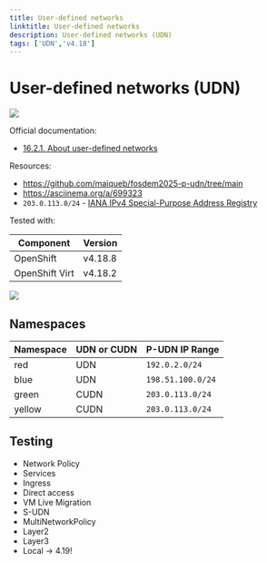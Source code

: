 ```yaml
---
title: User-defined networks
linktitle: User-defined networks
description: User-defined networks (UDN)
tags: ['UDN','v4.18']
---
```

# User-defined networks (UDN)

![](udn.drawio)

Official documentation:

* [16.2.1. About user-defined networks](https://docs.redhat.com/en/documentation/openshift_container_platform/4.18/html/networking/multiple-networks#about-user-defined-networks)

Resources:

* <https://github.com/maiqueb/fosdem2025-p-udn/tree/main>
* <https://asciinema.org/a/699323>
* `203.0.113.0/24` - [IANA IPv4 Special-Purpose Address Registry](https://www.iana.org/assignments/iana-ipv4-special-registry/iana-ipv4-special-registry.xhtml)

Tested with:

|Component|Version|
|---|---|
|OpenShift|v4.18.8|
|OpenShift Virt|v4.18.2|

![](overview.drawio)

## Namespaces

|Namespace|UDN or CUDN|P-UDN IP Range|
|---|---|---|
|red|UDN|`192.0.2.0/24`|
|blue|UDN|`198.51.100.0/24`|
|green|CUDN|`203.0.113.0/24`|
|yellow|CUDN|`203.0.113.0/24`|

## Testing

* Network Policy
* Services
* Ingress
* Direct access
* VM Live Migration
* S-UDN
* MultiNetworkPolicy
* Layer2
* Layer3
* Local -> 4.19!
